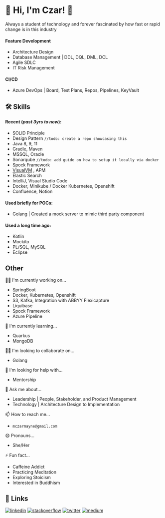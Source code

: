 
# 🚀 Hi, I'm Czar! 👋

Always a student of technology and forever fascinated by how fast or rapid change is in this industry

#### Feature Development
- Architecture Design 
- Database Management | DDL, DQL, DML, DCL
- Agile SDLC
- IT Risk Management

#### CI/CD
- Azure DevOps | Board, Test Plans, Repos, Pipelines, KeyVault

 
## 🛠 Skills

#### Recent (_past 3yrs to now_):
- SOLID Principle
- Design Pattern `//todo: create a repo showcasing this`
- Java 8, 9, 11
- Gradle, Maven
- MSSQL, Oracle
- Sonarqube `//todo: add guide on how to setup it locally via docker`
- Spock Framework
- [VisualVM](https://visualvm.github.io/) , APM
- Elastic Search
- IntelliJ, Visual Studio Code
- Docker, Minikube / Docker Kubernetes, Openshift
- Confluence, Notion

#### Used briefly for POCs:
- Golang | Created a mock server to mimic third party component

#### Used a long time ago:
- Kotlin
- Mockito
- PL/SQL, MySQL
- Eclipse



## Other
👩‍💻 I'm currently working on...
- SpringBoot
- Docker, Kubernetes, Openshift
- S3, Kafka, Integration with ABBYY Flexicapture
- Liquibase
- Spock Framework
- Azure Pipeline

🧠 I'm currently learning...
- Quarkus
- MongoDB

👯‍♀️ I'm looking to collaborate on...
- Golang

🤔 I'm looking for help with...
- Mentorship

💬 Ask me about...
- Leadership | People, Stakeholder, and Product Management
- Technology | Architecture Design to Implementation

📫 How to reach me...
- `mczarmayne@gmail.com`

😄 Pronouns...
- She/Her

⚡️ Fun fact...
- Caffeine Addict
- Practicing Meditation
- Exploring Stoicism
- Interested in Buddhism

## 🔗 Links
[![linkedin](https://img.shields.io/badge/linkedin-0A66C2?style=for-the-badge&logo=linkedin&logoColor=white)](https://www.linkedin.com/in/czarmaynemapalo)
[![stackoverflow](https://img.shields.io/badge/stackoverflow-000?style=for-the-badge&logo=stackoverflow&logoColor=white)](https://stackoverflow.com/users/9233548/czarmayne)
[![twitter](https://img.shields.io/badge/twitter-1DA1F2?style=for-the-badge&logo=twitter&logoColor=white)](https://twitter.com/czarmayne)
[![medium](https://img.shields.io/badge/medium-000?style=for-the-badge&logo=medium&logoColor=white)](https://medium.com/the-work-life)


